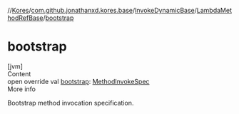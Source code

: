 //[Kores](../../../index.md)/[com.github.jonathanxd.kores.base](../../index.md)/[InvokeDynamicBase](../index.md)/[LambdaMethodRefBase](index.md)/[bootstrap](bootstrap.md)



# bootstrap  
[jvm]  
Content  
open override val [bootstrap](bootstrap.md): [MethodInvokeSpec](../../../com.github.jonathanxd.kores.common/-method-invoke-spec/index.md)  
More info  


Bootstrap method invocation specification.

  




